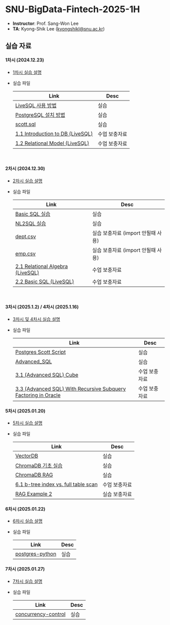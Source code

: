 # SNU-BigData-Fintech-2025-1H


- **Instructor**: Prof. Sang-Won Lee
- **TA**: Kyong-Shik Lee (kyongshikl@snu.ac.kr)

## 실습 자료

#### 1차시 (2024.12.23)

- [1차시 실습 설명](./1/README.md)

- 실습 파일

  | Link                                                                                  | Desc          |
  | ------------------------------------------------------------------------------------- | ------------- |
  | [LiveSQL 사용 방법](./1/oracle_live_SQL.pdf)                                          | 실습          |
  | [PostgreSQL 설치 방법](./1/postgres_pgadmin_install.pdf)                              | 실습          |
  | [scott.sql](./1/scott.sql)                                                            | 실습          |
  | [1.1 Introduction to DB (LiveSQL)](<./1/1.1%20Introduction%20to%20DB%20(LiveSQL).md>) | 수업 보충자료 |
  | [1.2 Relational Model (LiveSQL)](<./1/1.2%20relational%20model%20(LiveSQL).md>)       | 수업 보충자료 |

<br/>

#### 2차시 (2024.12.30)

- [2차시 실습 설명](./2/README.md)

- 실습 파일

  | Link                                                                | Desc                               |
  | ------------------------------------------------------------------- | ---------------------------------- |
  | [Basic SQL 실습](./2/Basic_SQL.pdf)                                 | 실습                               |
  | [NL2SQL 실습](./2/NL2SQL.pdf)                                       | 실습                               |
  | [dept.csv](./2/dept.csv)                                            | 실습 보충자료 (import 안될때 사용) |
  | [emp.csv](./2/emp.csv)                                              | 실습 보충자료 (import 안될때 사용) |
  | [2.1 Relational Algebra (LiveSQL)](<./2/2.1 relational algebra.md>) | 수업 보충자료                      |
  | [2.2 Basic SQL (LiveSQL)](<./2/2.2 basic sql.md>)                   | 수업 보충자료                      |

<br/>

#### 3차시 (2025.1.2) / 4차시 (2025.1.16)

- [3차시 및 4차시 실습 설명](./3/README.md)
- 실습 파일

  | Link                                                                                                                                      | Desc          |
  | ----------------------------------------------------------------------------------------------------------------------------------------- | ------------- |
  | [Postgres Scott Script](./3/script.md)                                                                                                    | 실습          |
  | [Advanced_SQL](./3/Advanced_SQL.pdf)                                                                                                      | 실습          |
  | [3.1 (Advanced SQL) Cube](<./3/3.1 (Advanced SQL) Cube.md>)                                                                               | 수업 보충자료 |
  | [3.3 (Advanced SQL) With Recursive Subquery Factoring in Oracle](<./3/3.3 (Advanced SQL) With Recursive Subquery Factoring in Oracle.md>) | 수업 보충자료 |

#### 5차시 (2025.01.20)

- [5차시 실습 설명](./5/README.md)
- 실습 파일

  | Link                                                                                  | Desc          |
  | ------------------------------------------------------------------------------------- | ------------- |
  | [VectorDB](./5/VectorDB_RAG.pdf)                                                      | 실습           |
  | [ChromaDB 기초 실습](./5/chromadb_getting_started.ipynb)                                | 실습           |
  | [ChromaDB RAG](./5/chromadb_RAG.ipynb)                                                | 실습           |
  | [6.1 b-tree index vs. full table scan](<./5/6.1 b-tree index vs. full table scan.md>) | 수업 보충자료    |
  | [RAG Example 2](./5/RAG_example/exercise.ipynb) | 실습 보충자료 |



#### 6차시 (2025.01.22)

- [6차시 실습 설명](./6/README.md)
- 실습 파일

  | Link                                                                                  | Desc          |
  | ------------------------------------------------------------------------------------- | ------------- |
  | [postgres-python](./6/postgres-python.pdf)                                         | 실습           |


#### 7차시 (2025.01.27)

- [7차시 실습 설명](./7/README.md)
- 실습 파일

  | Link                                                                                  | Desc          |
  | ------------------------------------------------------------------------------------- | ------------- |
  | [concurrency-control](./7/concurrency-control.pdf)                                         | 실습           |


